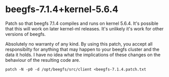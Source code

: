 # beegfs-7.1.4+kernel-5.6.4
Patch so that beegfs 7.1.4 compiles and runs on kernel 5.6.4. It's possible that this will work
on later kernel-ml releases. It's unlikely it's work for other versions of beegfs.

Absolutely no warranty of any kind. By using this patch, you accept all responsibilty for anything 
that may happen to your beegfs cluster and the data it holds.
I have no idea what the implications of these changes on the behaviour of the resulting code are.

```patch -N -p0 -d /opt/beegfs/src/client <beegfs-7.1.4.patch.txt```



